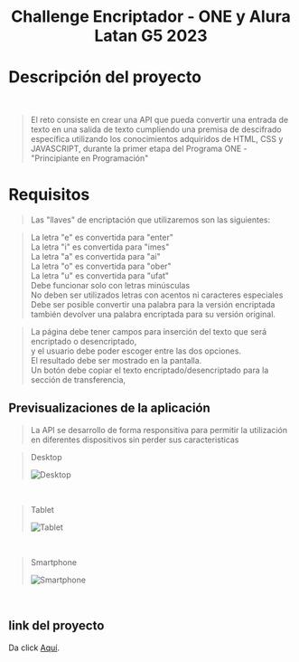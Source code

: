  <h1 align="center"> Challenge Encriptador - ONE y Alura Latan G5 2023 </h1>
 
 # Descripción del proyecto
  
 <br>
 
 >El reto consiste en crear una API que pueda convertir una entrada de texto
 >en una salida de texto cumpliendo una premisa de descifrado específica
 >utilizando los conocimientos adquiridos de HTML, CSS y JAVASCRIPT, durante
 >la primer etapa del Programa ONE - "Principiante en Programación"


# Requisitos

>Las "llaves" de encriptación que utilizaremos son las siguientes:<br>

>La letra "e" es convertida para "enter" <br>
>La letra "i" es convertida para "imes" <br>
>La letra "a" es convertida para "ai" <br>
>La letra "o" es convertida para "ober" <br>
>La letra "u" es convertida para "ufat" <br>
>Debe funcionar solo con letras minúsculas <br>
>No deben ser utilizados letras con acentos ni caracteres especiales <br>
>Debe ser posible convertir una palabra para la versión encriptada también devolver una palabra encriptada para su versión original. <br>


>La página debe tener campos para inserción del texto que será encriptado o desencriptado,<br>
>y el usuario debe poder escoger entre las dos opciones.<br>
>El resultado debe ser mostrado en la pantalla.<br>
>Un botón debe copiar el texto encriptado/desencriptado para la sección de transferencia,<br>

## Previsualizaciones de la aplicación 

>La API se desarrollo de forma responsitiva para permitir la utilización en diferentes 
>dispositivos sin perder sus caracteristicas

>Desktop
>
>![Desktop](https://github.com/edinsonvo/Challenge_encriptador/Preview/Escritorio.png)

<br>

>Tablet
>
>![Tablet](https://github.com/edinsonvo/Challenge_encriptador/Preview/Tablet.png)

<br>

>Smartphone
>
>![Smartphone](https://github.com/edinsonvo/Challenge_encriptador/Preview/Phone.png)

<br>

## link del proyecto

Da click [Aquí](https://github.com/edinsonvo/Challenge_encriptador).
